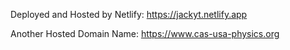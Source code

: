Deployed and Hosted by Netlify: https://jackyt.netlify.app

Another Hosted Domain Name: https://www.cas-usa-physics.org
